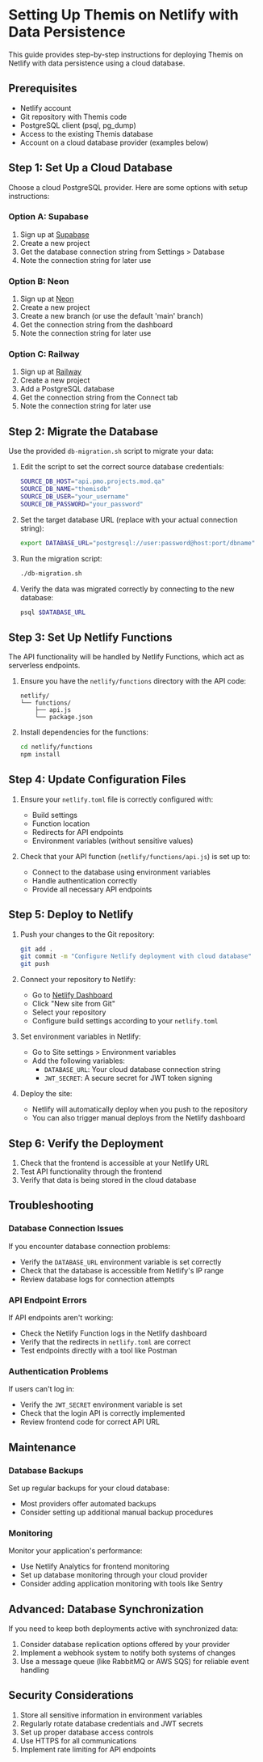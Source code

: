 # Setting Up Themis on Netlify with Data Persistence

This guide provides step-by-step instructions for deploying Themis on Netlify with data persistence using a cloud database.

## Prerequisites

- Netlify account
- Git repository with Themis code
- PostgreSQL client (psql, pg_dump)
- Access to the existing Themis database
- Account on a cloud database provider (examples below)

## Step 1: Set Up a Cloud Database

Choose a cloud PostgreSQL provider. Here are some options with setup instructions:

### Option A: Supabase

1. Sign up at [Supabase](https://supabase.com/)
2. Create a new project
3. Get the database connection string from Settings > Database
4. Note the connection string for later use

### Option B: Neon

1. Sign up at [Neon](https://neon.tech/)
2. Create a new project
3. Create a new branch (or use the default 'main' branch)
4. Get the connection string from the dashboard
5. Note the connection string for later use

### Option C: Railway

1. Sign up at [Railway](https://railway.app/)
2. Create a new project
3. Add a PostgreSQL database
4. Get the connection string from the Connect tab
5. Note the connection string for later use

## Step 2: Migrate the Database

Use the provided `db-migration.sh` script to migrate your data:

1. Edit the script to set the correct source database credentials:
   ```bash
   SOURCE_DB_HOST="api.pmo.projects.mod.qa"
   SOURCE_DB_NAME="themisdb"
   SOURCE_DB_USER="your_username"
   SOURCE_DB_PASSWORD="your_password"
   ```

2. Set the target database URL (replace with your actual connection string):
   ```bash
   export DATABASE_URL="postgresql://user:password@host:port/dbname"
   ```

3. Run the migration script:
   ```bash
   ./db-migration.sh
   ```

4. Verify the data was migrated correctly by connecting to the new database:
   ```bash
   psql $DATABASE_URL
   ```

## Step 3: Set Up Netlify Functions

The API functionality will be handled by Netlify Functions, which act as serverless endpoints.

1. Ensure you have the `netlify/functions` directory with the API code:
   ```
   netlify/
   └── functions/
       ├── api.js
       └── package.json
   ```

2. Install dependencies for the functions:
   ```bash
   cd netlify/functions
   npm install
   ```

## Step 4: Update Configuration Files

1. Ensure your `netlify.toml` file is correctly configured with:
   - Build settings
   - Function location
   - Redirects for API endpoints
   - Environment variables (without sensitive values)

2. Check that your API function (`netlify/functions/api.js`) is set up to:
   - Connect to the database using environment variables
   - Handle authentication correctly
   - Provide all necessary API endpoints

## Step 5: Deploy to Netlify

1. Push your changes to the Git repository:
   ```bash
   git add .
   git commit -m "Configure Netlify deployment with cloud database"
   git push
   ```

2. Connect your repository to Netlify:
   - Go to [Netlify Dashboard](https://app.netlify.com/)
   - Click "New site from Git"
   - Select your repository
   - Configure build settings according to your `netlify.toml`

3. Set environment variables in Netlify:
   - Go to Site settings > Environment variables
   - Add the following variables:
     - `DATABASE_URL`: Your cloud database connection string
     - `JWT_SECRET`: A secure secret for JWT token signing

4. Deploy the site:
   - Netlify will automatically deploy when you push to the repository
   - You can also trigger manual deploys from the Netlify dashboard

## Step 6: Verify the Deployment

1. Check that the frontend is accessible at your Netlify URL
2. Test API functionality through the frontend
3. Verify that data is being stored in the cloud database

## Troubleshooting

### Database Connection Issues

If you encounter database connection problems:
- Verify the `DATABASE_URL` environment variable is set correctly
- Check that the database is accessible from Netlify's IP range
- Review database logs for connection attempts

### API Endpoint Errors

If API endpoints aren't working:
- Check the Netlify Function logs in the Netlify dashboard
- Verify that the redirects in `netlify.toml` are correct
- Test endpoints directly with a tool like Postman

### Authentication Problems

If users can't log in:
- Verify the `JWT_SECRET` environment variable is set
- Check that the login API is correctly implemented
- Review frontend code for correct API URL

## Maintenance

### Database Backups

Set up regular backups for your cloud database:
- Most providers offer automated backups
- Consider setting up additional manual backup procedures

### Monitoring

Monitor your application's performance:
- Use Netlify Analytics for frontend monitoring
- Set up database monitoring through your cloud provider
- Consider adding application monitoring with tools like Sentry

## Advanced: Database Synchronization

If you need to keep both deployments active with synchronized data:

1. Consider database replication options offered by your provider
2. Implement a webhook system to notify both systems of changes
3. Use a message queue (like RabbitMQ or AWS SQS) for reliable event handling

## Security Considerations

1. Store all sensitive information in environment variables
2. Regularly rotate database credentials and JWT secrets
3. Set up proper database access controls
4. Use HTTPS for all communications
5. Implement rate limiting for API endpoints 